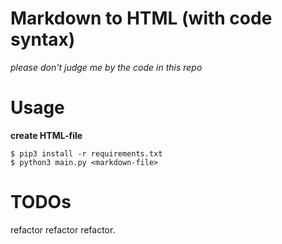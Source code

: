 # Markdown to HTML (with code syntax)

_please don't judge me by the code in this repo_

# Usage

**create HTML-file**
```
$ pip3 install -r requirements.txt
$ python3 main.py <markdown-file>
```

# TODOs

refactor refactor refactor. 
